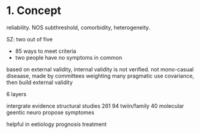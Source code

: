# 1. Concept
reliability. NOS subthreshold, comorbidity, heterogeneity.

SZ: two out of five
- 85 ways to meet criteria
- two people have no symptoms in common

based on external validity, internal validity is not verified. not mono-casual diseaase, made by committees weighting many pragmatic
use covariance, then build external validity

6 layers

intergrate evidence
	structural studies 261
	94 twiin/family
	40 molecular geentic
	neuro
propose symptomes

helpful in 
eetiology
prognosis
treatment